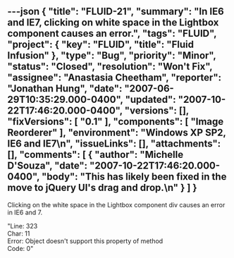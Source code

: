 ---json
{
  "title": "FLUID-21",
  "summary": "In IE6 and IE7, clicking on white space in the Lightbox component causes an error.",
  "tags": "FLUID",
  "project": {
    "key": "FLUID",
    "title": "Fluid Infusion"
  },
  "type": "Bug",
  "priority": "Minor",
  "status": "Closed",
  "resolution": "Won't Fix",
  "assignee": "Anastasia Cheetham",
  "reporter": "Jonathan Hung",
  "date": "2007-06-29T10:35:29.000-0400",
  "updated": "2007-10-22T17:46:20.000-0400",
  "versions": [],
  "fixVersions": [
    "0.1"
  ],
  "components": [
    "Image Reorderer"
  ],
  "environment": "Windows XP SP2, IE6 and IE7\n",
  "issueLinks": [],
  "attachments": [],
  "comments": [
    {
      "author": "Michelle D'Souza",
      "date": "2007-10-22T17:46:20.000-0400",
      "body": "This has likely been fixed in the move to jQuery UI's drag and drop.\n"
    }
  ]
}
---
Clicking on the white space in the Lightbox component div causes an error in IE6 and 7.

"Line: 323\
Char: 11\
Error: Object doesn't support this property of method\
Code: 0"

        